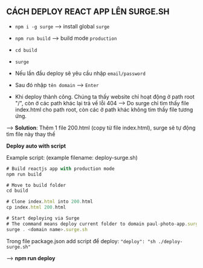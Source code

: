 ## CÁCH DEPLOY REACT APP LÊN SURGE.SH

- `npm i -g surge` --> install global `surge`

- `npm run build` --> build mode `production`

- `cd build`

- `surge`

- Nếu lần đầu deploy sẽ yêu cầu nhập `email/password`

- Sau đó nhập `tên domain` --> `Enter`

- Khi deploy thành công. Chúng ta thấy website chỉ hoạt động ở path root "/", còn ở các path khác lại trả về lỗi 404 --> Do surge chỉ tìm thấy file index.html cho path root, còn các ở path khác không tim thấy file tương ứng.

--> **Solution**: Thêm 1 file 200.html (copy từ file index.html), surge sẽ tự động tìm file này thay thế

**Deploy auto with script**

Example script: (example filename: deploy-surge.sh)

```js
# Build reactjs app with production mode
npm run build

# Move to build folder
cd build

# Clone index.html into 200.html
cp index.html 200.html

# Start deploying via Surge
# The command means deploy current folder to domain paul-photo-app.surge.sh
surge . <domain name>.surge.sh
```

Trong file package.json add script để deploy:
`"deploy": "sh ./deploy-surge.sh"`

--> **npm run deploy**

